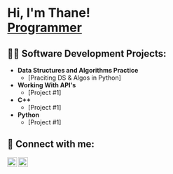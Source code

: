 <h1>Hi, I'm Thane! <br/><a href="https://github.com/thanetate">Programmer</a></h1>

<h2>👨‍💻 Software Development Projects:</h2>

- <b>Data Structures and Algorithms Practice </b>
  - [Praciting DS & Algos in Python]
- <b>Working With API's</b>
  - [Project #1]
- <b>C++</b>
   - [Project #1]
- <b>Python</b>
   - [Project #1]

<h2> 🤳 Connect with me:</h2>

[<img align="left" alt="thanetate | LinkedIn" width="22px" src="https://cdn.jsdelivr.net/npm/simple-icons@v3/icons/linkedin.svg" />][linkedin]
[<img align="left" alt="thanetate | Instagram" width="22px" src="https://cdn.jsdelivr.net/npm/simple-icons@v3/icons/instagram.svg" />][instagram]

[instagram]: https://www.instagram.com/thane.tate/
[linkedin]: https://linkedin.com/in/thane-tate-940302227

